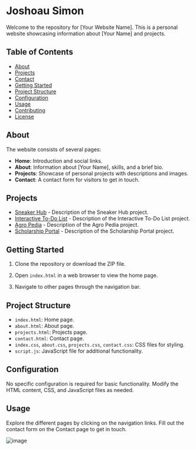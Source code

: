 # Joshoau Simon

Welcome to the repository for [Your Website Name]. This is a personal website showcasing information about [Your Name] and projects.

## Table of Contents

- [About](#about)
- [Projects](#projects)
- [Contact](#contact)
- [Getting Started](#getting-started)
- [Project Structure](#project-structure)
- [Configuration](#configuration)
- [Usage](#usage)
- [Contributing](#contributing)
- [License](#license)

## About

The website consists of several pages:

- **Home**: Introduction and social links.
- **About**: Information about [Your Name], skills, and a brief bio.
- **Projects**: Showcase of personal projects with descriptions and images.
- **Contact**: A contact form for visitors to get in touch.

## Projects

- [Sneaker Hub](#) - Description of the Sneaker Hub project.
- [Interactive To-Do List](#) - Description of the Interactive To-Do List project.
- [Agro Pedia](#) - Description of the Agro Pedia project.
- [Scholarship Portal](#) - Description of the Scholarship Portal project.

## Getting Started

1. Clone the repository or download the ZIP file.

2. Open `index.html` in a web browser to view the home page.

3. Navigate to other pages through the navigation bar.

## Project Structure

- `index.html`: Home page.
- `about.html`: About page.
- `projects.html`: Projects page.
- `contact.html`: Contact page.
- `index.css`, `about.css`, `projects.css`, `contact.css`: CSS files for styling.
- `script.js`: JavaScript file for additional functionality.

## Configuration

No specific configuration is required for basic functionality. Modify the HTML content, CSS, and JavaScript files as needed.

## Usage

Explore the different pages by clicking on the navigation links. Fill out the contact form on the Contact page to get in touch.

![image](https://github.com/Joshoua1/MY-WEBSITE/assets/94278805/40f892d2-26a4-4359-91cc-cac33583ee1c)



